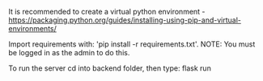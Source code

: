 It is recommended to create a virtual python environment - https://packaging.python.org/guides/installing-using-pip-and-virtual-environments/

Import requirements with: 'pip install -r requirements.txt'. NOTE: You must be logged in as the admin to do this.

To run the server cd into backend folder, then type: flask run